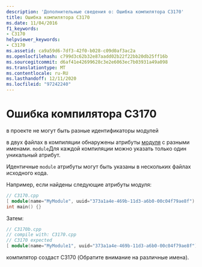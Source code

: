 ```yaml
---
description: 'Дополнительные сведения о: Ошибка компилятора C3170'
title: Ошибка компилятора C3170
ms.date: 11/04/2016
f1_keywords:
- C3170
helpviewer_keywords:
- C3170
ms.assetid: ca9a59d6-7df3-42f0-b028-c09d0af3ac2a
ms.openlocfilehash: c799d3c62b32e87aadd02b22f22bb20db25ff16b
ms.sourcegitcommit: d6af41e42699628c3e2e6063ec7b03931a49a098
ms.translationtype: MT
ms.contentlocale: ru-RU
ms.lasthandoff: 12/11/2020
ms.locfileid: "97242240"
---
```

# <a name="compiler-error-c3170"></a>Ошибка компилятора C3170

в проекте не могут быть разные идентификаторы модулей

в двух файлах в компиляции обнаружены атрибуты [модуля](../../windows/attributes/module-cpp.md) с разными именами. `module`Для каждой компиляции можно указать только один уникальный атрибут.

Идентичные `module` атрибуты могут быть указаны в нескольких файлах исходного кода.

Например, если найдены следующие атрибуты модуля:

```cpp
// C3170.cpp
[ module(name="MyModule", uuid="373a1a4e-469b-11d3-a6b0-00c04f79ae8f") ];
int main() {}
```

Затем:

```cpp
// C3170b.cpp
// compile with: C3170.cpp
// C3170 expected
[ module(name="MyModule1", uuid="373a1a4e-469b-11d3-a6b0-00c04f79ae8f") ];
```

компилятор создаст C3170 (Обратите внимание на различные имена).

